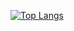 [![Top Langs](https://github-readme-stats.vercel.app/api/top-langs/?username=shuhei1110
)](https://github.com/anuraghazra/github-readme-stats)

<!---
shuhei1110/shuhei1110 is a ✨ special ✨ repository because its `README.md` (this file) appears on your GitHub profile.
You can click the Preview link to take a look at your changes.
--->
